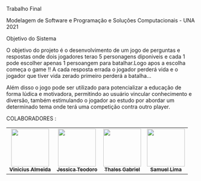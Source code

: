 
Trabalho Final


Modelagem de Software e Programação e Soluções Computacionais - UNA 2021




Objetivo do Sistema

O objetivo do projeto é o desenvolvimento de um jogo de perguntas e respostas onde dois jogadores terao 5 personagens diponiveis e cada 1 pode escolher apenas 1 persoangem para batalhar.Logo apos a escolha começa o game !! A cada resposta errada o jogador perderá vida e o jogador que tiver vida zerado primeiro perderá a batalha...

Além disso o jogo pode ser utilizado para potencializar a educação de forma lúdica e motivadora, permitindo ao usuário vincular conhecimento e diversão, também estimulando o jogador ao estudo por abordar um determinado tema onde terá uma competição contra outro player.




COLABORADORES :
<!-- ALL-CONTRIBUTORS-LIST:START - Do not remove or modify this section -->
<!-- prettier-ignore-start -->
<!-- markdownlint-disable -->
<table>
  <tr>
    <td align="center"><a href="https://github.com/euovinicius"><img src="https://avatars.githubusercontent.com/u/89489025?v=4" width="100px;" alt=""/><br /><sub><b>Vinicius Almeida</b></sub></td>
    <td align="center"><a href="https://github.com/JessicaTeodoroM"><img src="https://avatars.githubusercontent.com/u/91223969?v=4" width="100px;" alt=""/><br /><sub><b>Jessica Teodoro</b></sub></td>
    <td align="center"><a href="https://github.com/thalesgfelix"><img src="https://avatars.githubusercontent.com/u/90735076?v=4" width="100px;" alt=""/><br /><sub><b>Thales Gabriel</b></sub></td>
    <td align="center"><a href="https://github.com/SamuelLSales"><img src="https://avatars.githubusercontent.com/u/90735076?v=4" width="100px;" alt=""/><br /><sub><b>Samuel Lima</b></sub></td>
<table
<!-- markdownlint-restore -->
<!-- prettier-ignore-end -->
    
<!-- ALL-CONTRIBUTORS-LIST:END -->








